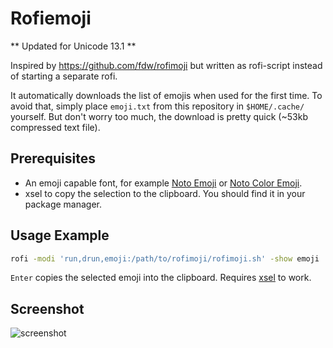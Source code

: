 # Rofiemoji

** Updated for Unicode 13.1 **

Inspired by https://github.com/fdw/rofimoji but written as rofi-script instead of starting a separate rofi.

It automatically downloads the list of emojis when used for the first time. To avoid that, simply place `emoji.txt` from this repository in `$HOME/.cache/` yourself. But don't worry too much, the download is pretty quick (~53kb compressed text file).

## Prerequisites

 * An emoji capable font, for example [Noto Emoji](https://www.google.com/get/noto/#emoji-zsye) or [Noto Color Emoji](https://www.google.com/get/noto/#emoji-zsye-color).
 * xsel to copy the selection to the clipboard. You should find it in your package manager.

## Usage Example
```sh
rofi -modi 'run,drun,emoji:/path/to/rofimoji/rofimoji.sh' -show emoji
```

`Enter` copies the selected emoji into the clipboard. Requires [xsel](https://linux.die.net/man/1/xsel) to work.

## Screenshot

![screenshot](https://raw.githubusercontent.com/nkoehring/rofiemoji/master/rofiemoji.jpg)


